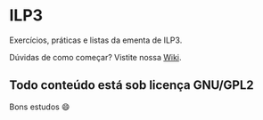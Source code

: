 # ILP3
Exercícios, práticas e listas da ementa de ILP3.

Dúvidas de como começar?
Vistite nossa [Wiki](https://github.com/amaivsimau/ILP3/wiki).

## Todo conteúdo está sob licença GNU/GPL2

Bons estudos :smile:
